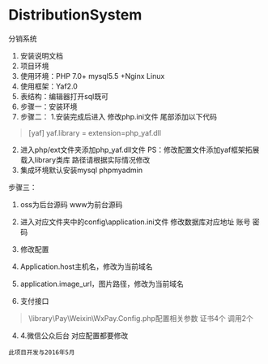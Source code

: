 # DistributionSystem
分销系统
1. 安装说明文档
2. 项目环境
 1. 使用环境：PHP 7.0+ mysql5.5 +Nginx Linux
 2. 使用框架：Yaf2.0
 3. 表结构：编辑器打开sql既可
 4. 步骤一：安装环境
 5. 步骤二：
1.安装完成后进入 修改php.ini文件 尾部添加以下代码
>[yaf]
  yaf.library = extension=php_yaf.dll
2. 进入php/ext文件夹添加php_yaf.dll文件
PS：修改配置文件添加yaf框架拓展 载入library类库  路径请根据实际情况修改
3. 集成环境默认安装mysql phpmyadmin

步骤三：
1. oss为后台源码 www为前台源码
2. 进入对应文件夹中的config\application.ini文件
修改数据库对应地址 账号 密码
3. 修改配置
1. Application.host主机名，修改为当前域名
2. application.image_url，图片路径，修改为当前域名

3. 支付接口
> \library\Pay\Weixin\WxPay.Config.php配置相关参数 证书4个  调用2个
4. 4.微信公众后台 对应配置都要修改


~~~
此项目开发与2016年5月
~~~
